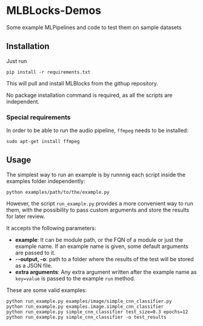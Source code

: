 # MLBLocks-Demos

Some example MLPipelines and code to test them on sample datasets

## Installation

Just run

```
pip install -r requirements.txt
```

This will pull and install MLBlocks from the githup repository.

No package installation command is required, as all the scripts are independent.

### Special requirements

In order to be able to run the audio pipeline, `ffmpeg` needs to be installed:

```
sudo apt-get install ffmpeg
```

## Usage

The simplest way to run an example is by runnnig each script inside the
examples folder independently:

```
python examples/path/to/the/example.py
```

However, the script `run_example.py` provides a more convenient way to run them, with
the possibility to pass custom arguments and store the results for later review.

It accepts the following parameters:

* **example**: It can be module path, or the FQN of a module or just the example name.
               If an example name is given, some default arguments are passed to it.
* **--output, -o**: path to a folder where the results of the test will be stored as a JSON file.
* **extra arguments**: Any extra argument written after the example name as `key=value` is
                       passed to the example `run` method.


These are some valid examples:

```
python run_example.py examples/image/simple_cnn_classifier.py
python run_example.py examples.image.simple_cnn_classifier
python run_example.py simple_cnn_classifier test_size=0.3 epochs=12
python run_example.py simple_cnn_classifier -o test_results
```
